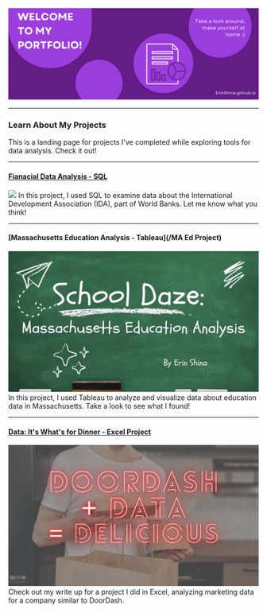 <img src="images/site header.png?raw=true"/>

---

### Learn About My Projects
This is a landing page for projects I've completed while exploring tools for data analysis. Check it out!

---
#### [Fianacial Data Analysis - SQL](https://www.linkedin.com/pulse/i-like-big-banks-cannot-lie-erin-shina/?trackingId=agvQsnThRJWKk2pESFuvRw%3D%3D)
[<img src="By Erin Shina.png?raw=true"/>](https://www.linkedin.com/pulse/i-like-big-banks-cannot-lie-erin-shina/?trackingId=agvQsnThRJWKk2pESFuvRw%3D%3D)
In this project, I used SQL to examine data about the International Development Association (IDA), part of World Banks. Let me know what you think!

---
#### [Massachusetts Education Analysis - Tableau](/MA Ed Project)
<img src="images/MA Ed Cover.jpg?raw=true"/>
In this project, I used Tableau to analyze and visualize data about education data in Massachusetts. Take a look to see what I found!

---
#### [Data: It's What's for Dinner - Excel Project](https://www.linkedin.com/pulse/data-its-whats-dinner-erin-shina/?trk=public_profile-settings_article_view)
[<img src="images/DoorDash + Data = Delicious.png?raw=true"/>](https://www.linkedin.com/pulse/data-its-whats-dinner-erin-shina/?trk=public_profile-settings_article_view)
Check out my write up for a project I did in Excel, analyzing marketing data for a company similar to DoorDash.


